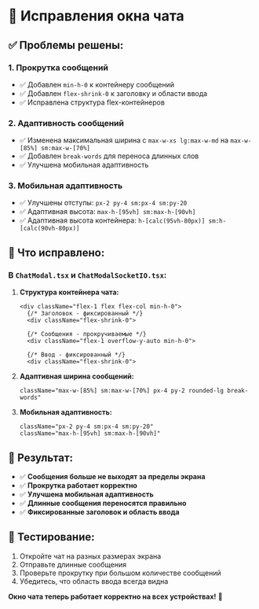 # 🔧 Исправления окна чата

## ✅ Проблемы решены:

### 1. **Прокрутка сообщений**
- ✅ Добавлен `min-h-0` к контейнеру сообщений
- ✅ Добавлен `flex-shrink-0` к заголовку и области ввода
- ✅ Исправлена структура flex-контейнеров

### 2. **Адаптивность сообщений**
- ✅ Изменена максимальная ширина с `max-w-xs lg:max-w-md` на `max-w-[85%] sm:max-w-[70%]`
- ✅ Добавлен `break-words` для переноса длинных слов
- ✅ Улучшена мобильная адаптивность

### 3. **Мобильная адаптивность**
- ✅ Улучшены отступы: `px-2 py-4 sm:px-4 sm:py-20`
- ✅ Адаптивная высота: `max-h-[95vh] sm:max-h-[90vh]`
- ✅ Адаптивная высота контейнера: `h-[calc(95vh-80px)] sm:h-[calc(90vh-80px)]`

## 🎯 Что исправлено:

### В `ChatModal.tsx` и `ChatModalSocketIO.tsx`:

1. **Структура контейнера чата:**
   ```tsx
   <div className="flex-1 flex flex-col min-h-0">
     {/* Заголовок - фиксированный */}
     <div className="flex-shrink-0">
     
     {/* Сообщения - прокручиваемые */}
     <div className="flex-1 overflow-y-auto min-h-0">
     
     {/* Ввод - фиксированный */}
     <div className="flex-shrink-0">
   ```

2. **Адаптивная ширина сообщений:**
   ```tsx
   className="max-w-[85%] sm:max-w-[70%] px-4 py-2 rounded-lg break-words"
   ```

3. **Мобильная адаптивность:**
   ```tsx
   className="px-2 py-4 sm:px-4 sm:py-20"
   className="max-h-[95vh] sm:max-h-[90vh]"
   ```

## 🚀 Результат:

- ✅ **Сообщения больше не выходят за пределы экрана**
- ✅ **Прокрутка работает корректно**
- ✅ **Улучшена мобильная адаптивность**
- ✅ **Длинные сообщения переносятся правильно**
- ✅ **Фиксированные заголовок и область ввода**

## 📱 Тестирование:

1. Откройте чат на разных размерах экрана
2. Отправьте длинные сообщения
3. Проверьте прокрутку при большом количестве сообщений
4. Убедитесь, что область ввода всегда видна

**Окно чата теперь работает корректно на всех устройствах!** 🎉
